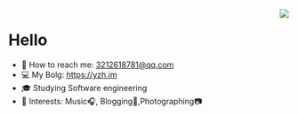 <img align="right" src="https://github-readme-stats.vercel.app/api?username=mvbbb&show_icons=true&hide_border=true">


# Hello
- 📧 How to reach me: 3212618781@qq.com  
- 💻 My Bolg: https://yzh.im  
- 🎓 Studying Software engineering
- 📌 Interests: Music🎧, Blogging📝,Photographing📷
